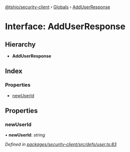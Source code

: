 [@tshio/security-client](../README.md) › [Globals](../globals.md) › [AddUserResponse](adduserresponse.md)

# Interface: AddUserResponse

## Hierarchy

* **AddUserResponse**

## Index

### Properties

* [newUserId](adduserresponse.md#markdown-header-newuserid)

## Properties

###  newUserId

• **newUserId**: *string*

*Defined in [packages/security-client/src/defs/user.ts:83](https://github.com/TheSoftwareHouse/rad-modules-tools/blob/22a789f/packages/security-client/src/defs/user.ts#L83)*
